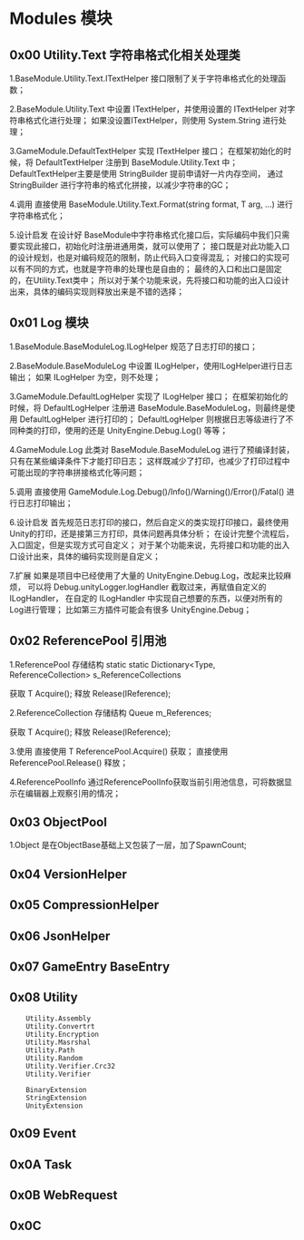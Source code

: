 # Modules 模块

## 0x00 Utility.Text 字符串格式化相关处理类
1.BaseModule.Utility.Text.ITextHelper 接口限制了关于字符串格式化的处理函数；

2.BaseModule.Utility.Text 中设置 ITextHelper，并使用设置的 ITextHelper 对字符串格式化进行处理；
如果没设置ITextHelper，则使用 System.String 进行处理；

3.GameModule.DefaultTextHelper 实现 ITextHelper 接口；
在框架初始化的时候，将 DefaultTextHelper 注册到 BaseModule.Utility.Text 中；
DefaultTextHelper主要是使用 StringBuilder 提前申请好一片内存空间，
通过 StringBuilder 进行字符串的格式化拼接，以减少字符串的GC；

4.调用
直接使用 BaseModule.Utility.Text.Format<T>(string format, T arg, ...) 进行字符串格式化；

5.设计启发
在设计好 BaseModule中字符串格式化接口后，实际编码中我们只需要实现此接口，初始化时注册进通用类，就可以使用了；
接口既是对此功能入口的设计规划，也是对编码规范的限制，防止代码入口变得混乱；
对接口的实现可以有不同的方式，也就是字符串的处理也是自由的；
最终的入口和出口是固定的，在Utility.Text类中；
所以对于某个功能来说，先将接口和功能的出入口设计出来，具体的编码实现则释放出来是不错的选择；

## 0x01 Log 模块
1.BaseModule.BaseModuleLog.ILogHelper 规范了日志打印的接口；

2.BaseModule.BaseModuleLog 中设置 ILogHelper，使用ILogHelper进行日志输出；
如果 ILogHelper 为空，则不处理；

3.GameModule.DefaultLogHelper 实现了 ILogHelper 接口；
在框架初始化的时候，将 DefaultLogHelper 注册进 BaseModule.BaseModuleLog，则最终是使用 DefaultLogHelper 进行打印的；
DefaultLogHelper 则根据日志等级进行了不同种类的打印，使用的还是 UnityEngine.Debug.Log() 等等；

4.GameModule.Log
此类对 BaseModule.BaseModuleLog 进行了预编译封装，只有在某些编译条件下才能打印日志；
这样既减少了打印，也减少了打印过程中可能出现的字符串拼接格式化等问题；

5.调用
直接使用 GameModule.Log.Debug()/Info()/Warning()/Error()/Fatal() 进行日志打印输出；

6.设计启发
首先规范日志打印的接口，然后自定义的类实现打印接口，最终使用Unity的打印，还是接第三方打印，具体问题再具体分析；
在设计完整个流程后，入口固定，但是实现方式可自定义；
对于某个功能来说，先将接口和功能的出入口设计出来，具体的编码实现则是自定义；

7.扩展
如果是项目中已经使用了大量的 UnityEngine.Debug.Log，改起来比较麻烦，
可以将 Debug.unityLogger.logHandler 截取过来，再赋值自定义的 ILogHandler，
在自定的 ILogHandler 中实现自己想要的东西，以便对所有的Log进行管理；
比如第三方插件可能会有很多 UnityEngine.Debug；

## 0x02 ReferencePool 引用池

1.ReferencePool 存储结构 static
static Dictionary<Type, ReferenceCollection> s_ReferenceCollections 

获取 T Acquire<T>();
释放 Release(IReference);

2.ReferenceCollection 存储结构
Queue<IReference> m_References;

获取 T Acquire<T>();
释放 Release(IReference);

3.使用
直接使用 T ReferencePool.Acquire<T>() 获取；
直接使用 ReferencePool.Release() 释放；

4.ReferencePoolInfo
通过ReferencePoolInfo获取当前引用池信息，可将数据显示在编辑器上观察引用的情况；

## 0x03 ObjectPool

1.Object<T> 是在ObjectBase基础上又包装了一层，加了SpawnCount;

## 0x04 VersionHelper

## 0x05 CompressionHelper

## 0x06 JsonHelper

## 0x07 GameEntry BaseEntry

## 0x08 Utility
		Utility.Assembly
		Utility.Convertrt
		Utility.Encryption
		Utility.Masrshal
		Utility.Path
		Utility.Random
		Utility.Verifier.Crc32
		Utility.Verifier
		
		BinaryExtension
		StringExtension
		UnityExtension
		
## 0x09 Event

## 0x0A Task

## 0x0B WebRequest

## 0x0C 



		
		


